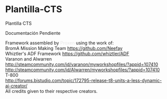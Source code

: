 # Plantilla-CTS
Plantilla CTS

Documentación Pendiente

Framework assembled by <font color='#E6E6E6'>Proxen</font> using the work of:<br/>
BromA Mission Making Team <font color='#E6E6E6'>https://github.com/Neefay</font><br/>
Whiztler's ADF Framework <font color='#E6E6E6'>https://github.com/whiztler/ADF</font><br/>
Varanon and Alwarren<br/>
<font color='#E6E6E6'>http://steamcommunity.com/id/varanon/myworkshopfiles/?appid=107410</font><br/>
<font color='#E6E6E6'>http://steamcommunity.com/id/Alwarren/myworkshopfiles/?appid=107410</font><br/>
T-800<br/>
<font color='#E6E6E6'>http://forums.bistudio.com/topic/172795-release-t8-units-a-less-dynamic-ai-creator/</font><br/>
All credits given to their respective creators.</font>
